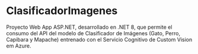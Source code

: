 # ClasificadorImagenes

Proyecto Web App ASP.NET, desarrollado en .NET 8, que permite el consumo del API del modelo de Clasificador de Imágenes (Gato, Perro, Capibara y Mapache) entrenado con el Servicio Cognitivo de Custom Vision em Azure.
